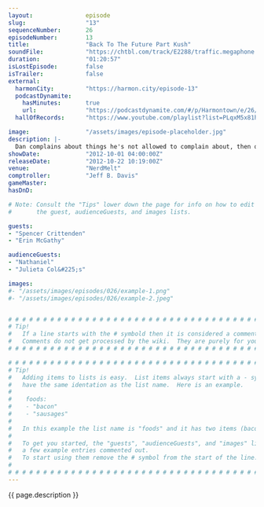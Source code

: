 ```yaml
---
layout:               episode
slug:                 "13"
sequenceNumber:       26
episodeNumber:        13
title:                "Back To The Future Part Kush"
soundFile:            "https://chtbl.com/track/E2288/traffic.megaphone.fm/STA2299183434.mp3?updated=1555706170"
duration:             "01:20:57"
isLostEpisode:        false
isTrailer:            false
external:
  harmonCity:         "https://harmon.city/episode-13"
  podcastDynamite:
    hasMinutes:       true
    url:              "https://podcastdynamite.com/#/p/Harmontown/e/26/13"
  hallOfRecords:      "https://www.youtube.com/playlist?list=PLqxM5x81hNObMPhTHhB42msc1OiLAp65l"

image:                "/assets/images/episode-placeholder.jpg"
description: |-
  Dan complains about things he's not allowed to complain about, then outs himself as the world's laziest gay rights and medical marijuana advocate. Plus, in D&D world: nothing happens!
showDate:             "2012-10-01 04:00:00Z"
releaseDate:          "2012-10-22 10:19:00Z"
venue:                "NerdMelt"
comptroller:          "Jeff B. Davis"
gameMaster:           
hasDnD:               

# Note: Consult the "Tips" lower down the page for info on how to edit
#       the guest, audienceGuests, and images lists.

guests:
- "Spencer Crittenden"
- "Erin McGathy"

audienceGuests:
- "Nathaniel"
- "Julieta Col&#225;s"

images:
#- "/assets/images/episodes/026/example-1.png"
#- "/assets/images/episodes/026/example-2.jpeg"


# # # # # # # # # # # # # # # # # # # # # # # # # # # # # # # # # # # # # # # # # # # # #
# Tip!
#   If a line starts with the # symbold then it is considered a comment.
#   Comments do not get processed by the wiki.  They are purely for your information.
# # # # # # # # # # # # # # # # # # # # # # # # # # # # # # # # # # # # # # # # # # # # #

# # # # # # # # # # # # # # # # # # # # # # # # # # # # # # # # # # # # # # # # # # # # #
# Tip!
#   Adding items to lists is easy.  List items always start with a - symbol and have
#   have the same identation as the list name.  Here is an example.
#
#    foods:
#    - "bacon"
#    - "sausages"
#
#   In this example the list name is "foods" and it has two items (bacon, and sausages).
#
#   To get you started, the "guests", "audienceGuests", and "images" lists below have
#   a few example entries commented out.
#   To start using them remove the # symbol from the start of the line.
#
# # # # # # # # # # # # # # # # # # # # # # # # # # # # # # # # # # # # # # # # # # # # #
---
```


<!-- The episode description will be rendered here -->
{{ page.description }}

<!-- Add your content BELOW here -->
<!-- vvvvvvvvvvvvvvvvvvvvvvvvvvv -->




<!-- ^^^^^^^^^^^^^^^^^^^^^^^^^^^ -->
<!-- Add your content ABOVE here -->

<!-- The episode gallery will be rendered here -->